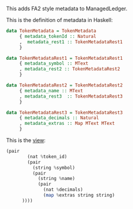 This adds FA2 style metadata to ManagedLedger.

This is the definition of metadata in Haskell:

``` haskell
data TokenMetadata = TokenMetadata
     { metadata_tokenId :: Natural
     ,  metadata_rest1 :: TokenMetadataRest1
     }

data TokenMetadataRest1 = TokenMetadataRest1
     { metadata_symbol :: MText
     , metadata_rest2 :: TokenMetadataRest2
     }

data TokenMetadataRest2 = TokenMetadataRest2
     { metadata_name :: MText
     , metadata_rest3  :: TokenMetadataRest3
     }

data TokenMetadataRest3 = TokenMetadataRest3
     { metadata_decimals :: Natural
     , metadata_extras :: Map MText MText
     }
```

This is the [view](https://gitlab.com/tzip/tzip/-/blob/master/proposals/tzip-12/tzip-12.md#token_metadata):

```haskell
(pair
        (nat %token_id)
        (pair
          (string %symbol)
          (pair
            (string %name)
            (pair
              (nat %decimals)
              (map %extras string string)
      ))))
```
